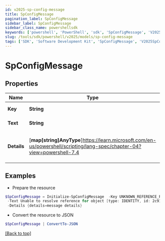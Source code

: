 ```yaml
---
id: v2025-sp-config-message
title: SpConfigMessage
pagination_label: SpConfigMessage
sidebar_label: SpConfigMessage
sidebar_class_name: powershellsdk
keywords: ['powershell', 'PowerShell', 'sdk', 'SpConfigMessage', 'V2025SpConfigMessage'] 
slug: /tools/sdk/powershell/v2025/models/sp-config-message
tags: ['SDK', 'Software Development Kit', 'SpConfigMessage', 'V2025SpConfigMessage']
---
```



# SpConfigMessage

## Properties

Name | Type | Description | Notes
------------ | ------------- | ------------- | -------------
**Key** | **String** | Message key. | [required]
**Text** | **String** | Message text. | [required]
**Details** | [**map[string]AnyType**]https://learn.microsoft.com/en-us/powershell/scripting/lang-spec/chapter-04?view=powershell-7.4 | Message details if any, in key:value pairs. | [required]

## Examples

- Prepare the resource
```powershell
$SpConfigMessage = Initialize-SpConfigMessage  -Key UNKNOWN_REFERENCE_RESOLVER `
 -Text Unable to resolve reference for object [type: IDENTITY, id: 2c91808c746e9c9601747d6507332ecz, name: random identity] `
 -Details {details=message details}
```

- Convert the resource to JSON
```powershell
$SpConfigMessage | ConvertTo-JSON
```


[[Back to top]](#) 

